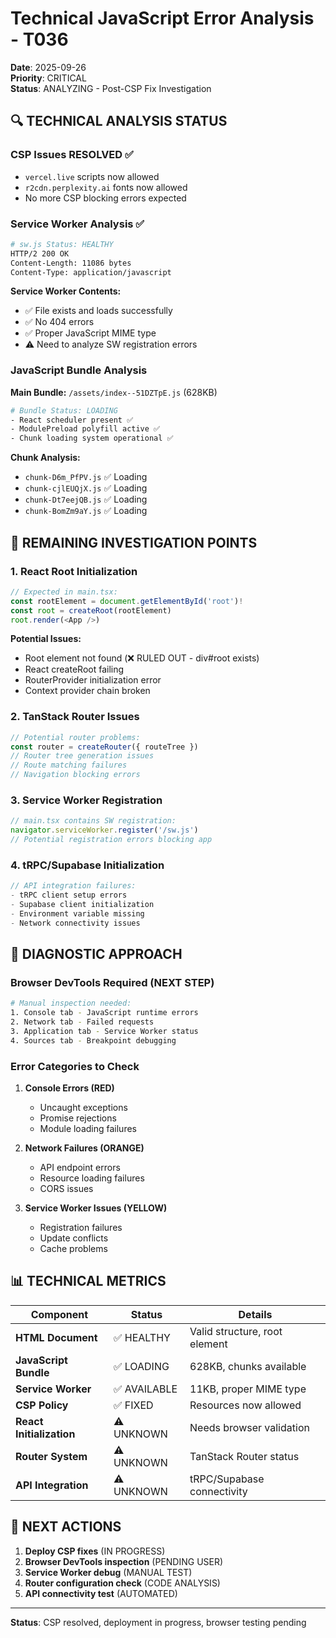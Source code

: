 # Technical JavaScript Error Analysis - T036

**Date**: 2025-09-26  
**Priority**: CRITICAL  
**Status**: ANALYZING - Post-CSP Fix Investigation

## 🔍 TECHNICAL ANALYSIS STATUS

### **CSP Issues RESOLVED ✅**
- `vercel.live` scripts now allowed
- `r2cdn.perplexity.ai` fonts now allowed  
- No more CSP blocking errors expected

### **Service Worker Analysis ✅**
```bash
# sw.js Status: HEALTHY
HTTP/2 200 OK
Content-Length: 11086 bytes  
Content-Type: application/javascript
```

**Service Worker Contents:**
- ✅ File exists and loads successfully
- ✅ No 404 errors
- ✅ Proper JavaScript MIME type
- ⚠️ Need to analyze SW registration errors

### **JavaScript Bundle Analysis**

**Main Bundle:** `/assets/index--51DZTpE.js` (628KB)
```bash
# Bundle Status: LOADING
- React scheduler present ✅
- ModulePreload polyfill active ✅  
- Chunk loading system operational ✅
```

**Chunk Analysis:**
- `chunk-D6m_PfPV.js` ✅ Loading
- `chunk-cjlEUQjX.js` ✅ Loading  
- `chunk-Dt7eejQB.js` ✅ Loading
- `chunk-BomZm9aY.js` ✅ Loading

## 🎯 REMAINING INVESTIGATION POINTS

### **1. React Root Initialization**
```typescript
// Expected in main.tsx:
const rootElement = document.getElementById('root')!
const root = createRoot(rootElement)
root.render(<App />)
```

**Potential Issues:**
- Root element not found (❌ RULED OUT - div#root exists)
- React createRoot failing
- RouterProvider initialization error
- Context provider chain broken

### **2. TanStack Router Issues** 
```typescript
// Potential router problems:
const router = createRouter({ routeTree })
// Router tree generation issues
// Route matching failures  
// Navigation blocking errors
```

### **3. Service Worker Registration**
```typescript  
// main.tsx contains SW registration:
navigator.serviceWorker.register('/sw.js')
// Potential registration errors blocking app
```

### **4. tRPC/Supabase Initialization**
```typescript
// API integration failures:
- tRPC client setup errors
- Supabase client initialization  
- Environment variable missing
- Network connectivity issues
```

## 🔧 DIAGNOSTIC APPROACH

### **Browser DevTools Required (NEXT STEP)**
```bash
# Manual inspection needed:
1. Console tab - JavaScript runtime errors
2. Network tab - Failed requests  
3. Application tab - Service Worker status
4. Sources tab - Breakpoint debugging
```

### **Error Categories to Check**
1. **Console Errors (RED)**
   - Uncaught exceptions
   - Promise rejections  
   - Module loading failures

2. **Network Failures (ORANGE)**
   - API endpoint errors
   - Resource loading failures
   - CORS issues

3. **Service Worker Issues (YELLOW)**  
   - Registration failures
   - Update conflicts
   - Cache problems

## 📊 TECHNICAL METRICS

| Component | Status | Details |
|-----------|---------|---------|
| **HTML Document** | ✅ HEALTHY | Valid structure, root element |
| **JavaScript Bundle** | ✅ LOADING | 628KB, chunks available |
| **Service Worker** | ✅ AVAILABLE | 11KB, proper MIME type |
| **CSP Policy** | ✅ FIXED | Resources now allowed |
| **React Initialization** | ⚠️ UNKNOWN | Needs browser validation |
| **Router System** | ⚠️ UNKNOWN | TanStack Router status |
| **API Integration** | ⚠️ UNKNOWN | tRPC/Supabase connectivity |

## 🎯 NEXT ACTIONS

1. **Deploy CSP fixes** (IN PROGRESS)
2. **Browser DevTools inspection** (PENDING USER)
3. **Service Worker debug** (MANUAL TEST)
4. **Router configuration check** (CODE ANALYSIS)
5. **API connectivity test** (AUTOMATED)

---
**Status**: CSP resolved, deployment in progress, browser testing pending